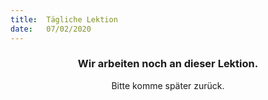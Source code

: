 ```yaml
---
title:  Tägliche Lektion
date:   07/02/2020
---
```


### <center>Wir arbeiten noch an dieser Lektion.</center>
<center>Bitte komme später zurück.</center>